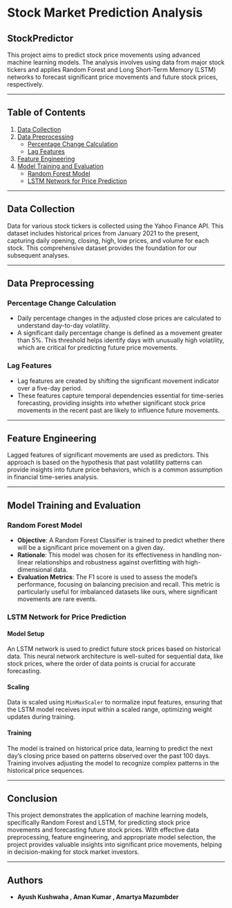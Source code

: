 # Stock Market Prediction Analysis

## StockPredictor

This project aims to predict stock price movements using advanced machine learning models. The analysis involves using data from major stock tickers and applies Random Forest and Long Short-Term Memory (LSTM) networks to forecast significant price movements and future stock prices, respectively.

---

## Table of Contents
1. [Data Collection](#data-collection)
2. [Data Preprocessing](#data-preprocessing)
    - [Percentage Change Calculation](#percentage-change-calculation)
    - [Lag Features](#lag-features)
3. [Feature Engineering](#feature-engineering)
4. [Model Training and Evaluation](#model-training-and-evaluation)
    - [Random Forest Model](#random-forest-model)
    - [LSTM Network for Price Prediction](#lstm-network-for-price-prediction)

---

## Data Collection

Data for various stock tickers is collected using the Yahoo Finance API. This dataset includes historical prices from January 2021 to the present, capturing daily opening, closing, high, low prices, and volume for each stock. This comprehensive dataset provides the foundation for our subsequent analyses.

---

## Data Preprocessing

### Percentage Change Calculation

- Daily percentage changes in the adjusted close prices are calculated to understand day-to-day volatility.
- A significant daily percentage change is defined as a movement greater than 5%. This threshold helps identify days with unusually high volatility, which are critical for predicting future price movements.

### Lag Features

- Lag features are created by shifting the significant movement indicator over a five-day period.
- These features capture temporal dependencies essential for time-series forecasting, providing insights into whether significant stock price movements in the recent past are likely to influence future movements.

---

## Feature Engineering

Lagged features of significant movements are used as predictors. This approach is based on the hypothesis that past volatility patterns can provide insights into future price behaviors, which is a common assumption in financial time-series analysis.

---

## Model Training and Evaluation

### Random Forest Model

- **Objective**: A Random Forest Classifier is trained to predict whether there will be a significant price movement on a given day.
- **Rationale**: This model was chosen for its effectiveness in handling non-linear relationships and robustness against overfitting with high-dimensional data.
- **Evaluation Metrics**: The F1 score is used to assess the model’s performance, focusing on balancing precision and recall. This metric is particularly useful for imbalanced datasets like ours, where significant movements are rare events.

### LSTM Network for Price Prediction

#### Model Setup

An LSTM network is used to predict future stock prices based on historical data. This neural network architecture is well-suited for sequential data, like stock prices, where the order of data points is crucial for accurate forecasting.

#### Scaling

Data is scaled using `MinMaxScaler` to normalize input features, ensuring that the LSTM model receives input within a scaled range, optimizing weight updates during training.

#### Training

The model is trained on historical price data, learning to predict the next day’s closing price based on patterns observed over the past 100 days. Training involves adjusting the model to recognize complex patterns in the historical price sequences.

---

## Conclusion

This project demonstrates the application of machine learning models, specifically Random Forest and LSTM, for predicting stock price movements and forecasting future stock prices. With effective data preprocessing, feature engineering, and appropriate model selection, the project provides valuable insights into significant price movements, helping in decision-making for stock market investors.

---

## Authors

- **Ayush Kushwaha , Aman Kumar , Amartya Mazumbder**

